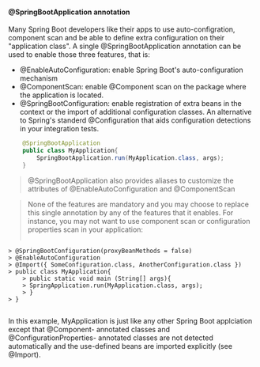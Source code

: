 
#### @SpringBootApplication annotation

Many Spring Boot developers like their apps to use auto-configration, component scan and be able to define extra configuration on their "application class". A single @SpringBootApplication annotation can be used to enable those three features, that is:

 - @EnableAutoConfiguration: enable Spring Boot's auto-configuration mechanism
 - @ComponentScan: enable @Component scan on the package where the application is located.
 - @SpringBootConfiguration: enable registration of extra beans in the context or the import of additional configuration classes. An alternative to Spring's standerd @Configuration that aids configuration detections in your integration tests.

````java
	@SpringBootApplication
	public class MyApplication{
		SpringBootApplication.run(MyApplication.class, args);
	}

````

>@SpringBootApplication also provides aliases to customize the attributes of @EnableAutoConfiguration and @ComponentScan

>None of the features are mandatory and you may choose to replace this single annotation by any of the features that it enables. For instance, you may not want to use component scan or configuration properties scan in your application:
> ````java
	> @SpringBootConfiguration(proxyBeanMethods = false)
	> @EnableAutoConfiguration
	> @Import({ SomeConfiguration.class, AnotherConfiguration.class })
	> public class MyApplication{
		> public static void main (String[] args){
		> SpringApplication.run(MyApplication.class, args);
		> }
	> }
> ````


In this example, MyApplication is just like any other Spring Boot applciation except that @Component- annotated classes and @ConfigurationProperties- annotated classes are not detected automatically and the use-defined beans are imported explicitly (see @Import).

